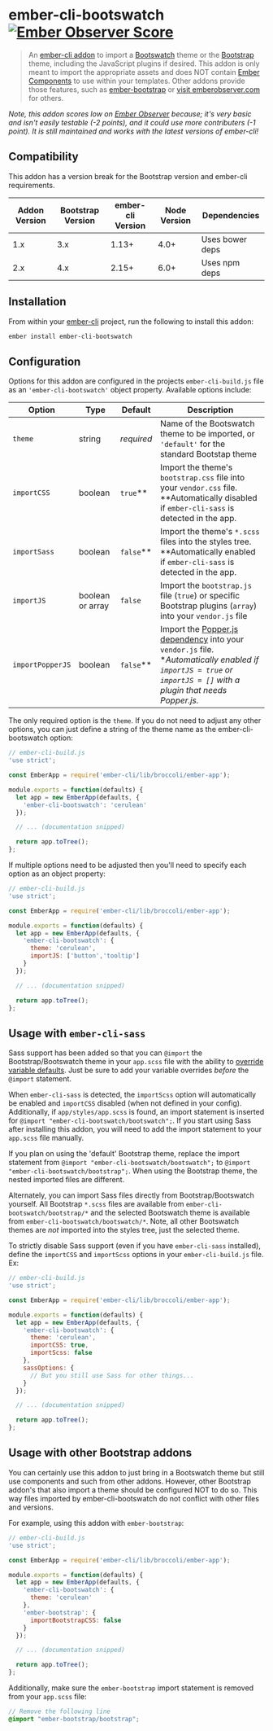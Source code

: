 ember-cli-bootswatch [![Ember Observer Score](https://emberobserver.com/badges/ember-cli-bootswatch.svg)](https://emberobserver.com/addons/ember-cli-bootswatch)
====================

> An [ember-cli addon](http://www.emberaddons.com/) to import a [Bootswatch](http://bootswatch.com/)
theme or the [Bootstrap](http://getbootstrap.com/) theme, including the JavaScript plugins if desired.
This addon is only meant to import the appropriate assets and does NOT contain
[Ember Components](https://guides.emberjs.com/v3.0.0/components/defining-a-component/)
to use within your templates. Other addons provide those features, such as
[ember-bootstrap](http://www.ember-bootstrap.com/) or
[visit emberobserver.com](https://www.emberobserver.com/categories/bootstrap) for others.

_Note, this addon scores low on [Ember Observer](https://emberobserver.com/addons/ember-cli-bootswatch) because; it's very basic and isn't easily testable (-2 points), and it could use more contributers (-1 point). It is still maintained and works with the latest versions of ember-cli!_




## Compatibility

This addon has a version break for the Bootstrap version and ember-cli requirements.

| Addon Version | Bootstrap Version | ember-cli Version | Node Version  | Dependencies    |
|---------------|-------------------|-------------------|---------------|-----------------|
| 1.x           | 3.x               | 1.13+             | 4.0+          | Uses bower deps |
| 2.x           | 4.x               | 2.15+             | 6.0+          | Uses npm deps   |




## Installation

From within your [ember-cli](http://www.ember-cli.com/) project,
run the following to install this addon:

```bash
ember install ember-cli-bootswatch
```




## Configuration

Options for this addon are configured in the projects `ember-cli-build.js` file
as an `'ember-cli-bootswatch'` object property. Available options include:

| Option           | Type             | Default    | Description |
|------------------|------------------|------------|-------------|
| `theme`          | string           | *required* | Name of the Bootswatch theme to be imported, or `'default'` for the standard Bootstap theme |
| `importCSS`      | boolean          | `true`**   | Import the theme's `bootstrap.css` file into your `vendor.css` file. **Automatically disabled if `ember-cli-sass` is detected in the app. |
| `importSass`     | boolean          | `false`**  | Import the theme's `*.scss` files into the styles tree. **Automatically enabled if `ember-cli-sass` is detected in the app. |
| `importJS`       | boolean or array | `false`    | Import the `bootstrap.js` file (`true`) or specific Bootstrap plugins (`array`) into your `vendor.js` file |
| `importPopperJS` | boolean          | `false`**  | Import the [Popper.js dependency](http://getbootstrap.com/docs/4.0/getting-started/javascript/#dependencies) into your `vendor.js` file. **Automatically enabled if `importJS = true` or `importJS = []` with a plugin that needs Popper.js.* |

The only required option is the `theme`. If you do not need to adjust
any other options, you can just define a string of the theme name
as the ember-cli-bootswatch option:

```javascript
// ember-cli-build.js
'use strict';

const EmberApp = require('ember-cli/lib/broccoli/ember-app');

module.exports = function(defaults) {
  let app = new EmberApp(defaults, {
    'ember-cli-bootswatch': 'cerulean'
  });

  // ... (documentation snipped)

  return app.toTree();
};
```

If multiple options need to be adjusted then you'll need to specify each
option as an object property:

```javascript
// ember-cli-build.js
'use strict';

const EmberApp = require('ember-cli/lib/broccoli/ember-app');

module.exports = function(defaults) {
  let app = new EmberApp(defaults, {
    'ember-cli-bootswatch': {
      theme: 'cerulean',
      importJS: ['button','tooltip']
    }
  });

  // ... (documentation snipped)

  return app.toTree();
};
```




## Usage with `ember-cli-sass`

Sass support has been added so that you can `@import` the Bootstrap/Bootswatch
theme in your `app.scss` file with the ability to [override variable defaults](http://getbootstrap.com/docs/4.0/getting-started/theming/#variable-defaults).
Just be sure to add your variable overrides *before* the `@import` statement.

When `ember-cli-sass` is detected, the `importScss` option will automatically
be enabled and `importCSS` disabled (when not defined in your config). Additionally, 
if `app/styles/app.scss` is found, an import statement is inserted for 
`@import "ember-cli-bootswatch/bootswatch";`. If you start using Sass after
installing this addon, you will need to add the import statement to your
`app.scss` file manually.

If you plan on using the 'default' Bootstrap theme, replace the import statement
from `@import "ember-cli-bootswatch/bootswatch";` to `@import "ember-cli-bootswatch/bootstrap";`.
When using the Bootstrap theme, the nested imported files are different.

Alternately, you can import Sass files directly from Bootstrap/Bootswatch yourself.
All Bootstrap `*.scss` files are available from `ember-cli-bootswatch/bootstrap/*`
and the selected Bootswatch theme is available from `ember-cli-bootswatch/bootswatch/*`.
Note, all other Bootswatch themes are *not* imported into the styles tree, 
just the selected theme.

To strictly disable Sass support (even if you have `ember-cli-sass` installed),
define the `importCSS` and `importScss` options in your `ember-cli-build.js` file. Ex:

```javascript
// ember-cli-build.js
'use strict';

const EmberApp = require('ember-cli/lib/broccoli/ember-app');

module.exports = function(defaults) {
  let app = new EmberApp(defaults, {
    'ember-cli-bootswatch': {
      theme: 'cerulean',
      importCSS: true,
      importScss: false
    },
    sassOptions: {
      // But you still use Sass for other things...
    }
  });

  // ... (documentation snipped)

  return app.toTree();
};
```




## Usage with other Bootstrap addons

You can certainly use this addon to just bring in a Bootswatch theme
but still use components and such from other addons. However, other
Bootstrap addon's that also import a theme should be configured NOT
to do so. This way files imported by ember-cli-bootswatch do not
conflict with other files and versions.

For example, using this addon with `ember-bootstrap`:

```javascript
// ember-cli-build.js
'use strict';

const EmberApp = require('ember-cli/lib/broccoli/ember-app');

module.exports = function(defaults) {
  let app = new EmberApp(defaults, {
    'ember-cli-bootswatch': {
      theme: 'cerulean'
    },
    'ember-bootstrap': {
      importBootstrapCSS: false
    }
  });

  // ... (documentation snipped)

  return app.toTree();
};
```

Additionally, make sure the `ember-bootstrap` import statement is
removed from your `app.scss` file:

```scss
// Remove the following line
@import "ember-bootstrap/bootstrap";
```
